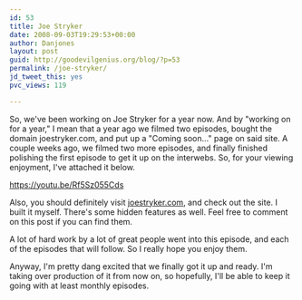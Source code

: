 ```yaml
---
id: 53
title: Joe Stryker
date: 2008-09-03T19:29:53+00:00
author: Danjones
layout: post
guid: http://goodevilgenius.org/blog/?p=53
permalink: /joe-stryker/
jd_tweet_this: yes
pvc_views: 119

---
```

So, we've been working on Joe Stryker for a year now. And by "working on for a year," I mean that a year ago we filmed two episodes, bought the domain joestryker.com, and put up a "Coming soon&hellip;" page on said site. A couple weeks ago, we filmed two more episodes, and finally finished polishing the first episode to get it up on the interwebs. So, for your viewing enjoyment, I've attached it below.

https://youtu.be/Rf5Sz055Cds

Also, you should definitely visit [joestryker.com](http://joestryker.com), and check out the site. I built it myself. There's some hidden features as well. Feel free to comment on this post if you can find them.

A lot of hard work by a lot of great people went into this episode, and each of the episodes that will follow. So I really hope you enjoy them.

Anyway, I'm pretty dang excited that we finally got it up and ready. I'm taking over production of it from now on, so hopefully, I'll be able to keep it going with at least monthly episodes.
